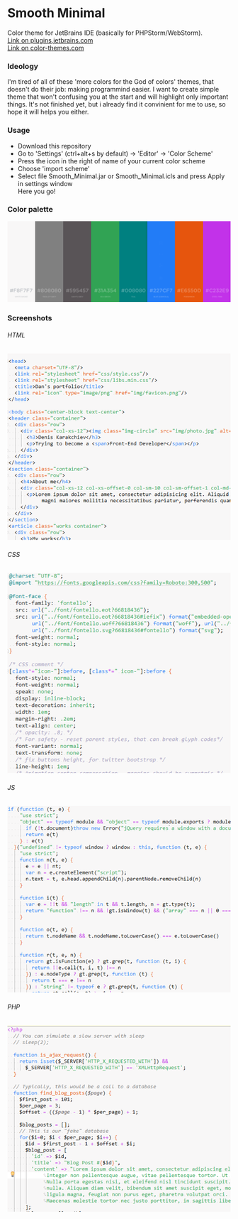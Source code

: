 # Smooth Minimal
Color theme for JetBrains IDE (basically for PHPStorm/WebStorm).    
[Link on plugins.jetbrains.com](https://plugins.jetbrains.com/plugin/12117-smooth-minimal-color-scheme)     
[Link on color-themes.com](http://color-themes.com/?view=theme&id=5c8f7cc644b9d11a00b8dbf4)

### Ideology

I'm tired of all of these 'more colors for the God of colors' themes, that doesn't do their job: making programmind easier. 
I want to create simple theme that won't confusing you at the start and will highlight only important things. 
It's not finished yet, but i already find it convinient for me to use, so hope it will helps you either.

### Usage
- Download this repository    
- Go to 'Settings' (ctrl+alt+s by default) -> 'Editor' -> 'Color Scheme'  
- Press the icon in the right of name of your current color scheme    
- Choose 'import scheme'  
- Select file Smooth_Minimal.jar or Smooth_Minimal.icls and press Apply in settings window   
Here you go!    


### Color palette

![Alt text](https://github.com/DenisKarakchiev/-Smooth_Minimal-/blob/master/screenshots/Color_palette.png?raw=true)

### Screenshots

###### HTML

![Alt text](https://github.com/DenisKarakchiev/-Smooth_Minimal-/blob/master/screenshots/screen_html.png?raw=true)
-
###### CSS

![Alt text](https://github.com/DenisKarakchiev/-Smooth_Minimal-/blob/master/screenshots/screen_css.png?raw=true)
-

###### JS

![Alt text](https://github.com/DenisKarakchiev/-Smooth_Minimal-/blob/master/screenshots/screen_js.png?raw=true)
-

###### PHP

![Alt text](https://github.com/DenisKarakchiev/-Smooth_Minimal-/blob/master/screenshots/screen_php.png?raw=true)
-

